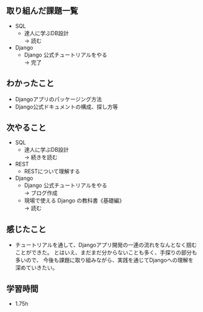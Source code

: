 ## 取り組んだ課題一覧
- SQL
  - 達人に学ぶDB設計<br>
→ 読む
- Django
  - Django 公式チュートリアルをやる<br>
→ 完了
## わかったこと
- Djangoアプリのパッケージング方法
- Django公式ドキュメントの構成、探し方等
## 次やること
- SQL
  - 達人に学ぶDB設計<br>
→ 続きを読む
- REST
  - RESTについて理解する
- Django
  - Django 公式チュートリアルをやる<br>
→ ブログ作成
  - 現場で使える Django の教科書《基礎編》<br>
→ 読む
## 感じたこと
- チュートリアルを通して、Djangoアプリ開発の一連の流れをなんとなく掴むことができた。
とはいえ、まだまだ分からないことも多く、手探りの部分も多いので、
今後も課題に取り組みながら、実践を通じてDjangoへの理解を深めていきたい。
## 学習時間
- 1.75h